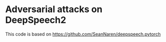 # Adversarial attacks on DeepSpeech2
This code is based on https://github.com/SeanNaren/deepspeech.pytorch
